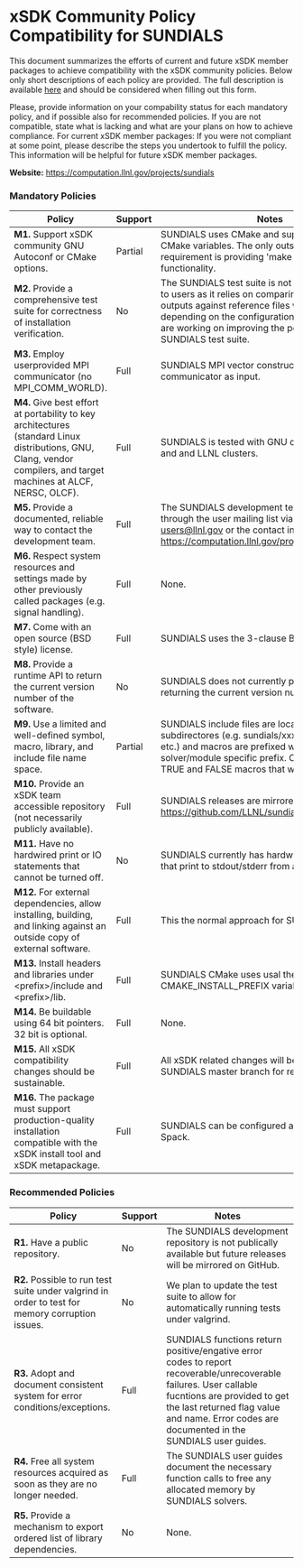 # xSDK Community Policy Compatibility for SUNDIALS

This document summarizes the efforts of current and future xSDK member packages to achieve compatibility with the xSDK community policies. Below only short descriptions of each policy are provided. The full description is available [here](https://docs.google.com/document/d/1DCx2Duijb0COESCuxwEEK1j0BPe2cTIJ-AjtJxt3290/edit#heading=h.2hp5zbf0n3o3)
and should be considered when filling out this form.

Please, provide information on your compability status for each mandatory policy, and if possible also for recommended policies.
If you are not compatible, state what is lacking and what are your plans on how to achieve compliance.
For current xSDK member packages: If you were not compliant at some point, please describe the steps you undertook to fulfill the policy. This information will be helpful for future xSDK member packages.

**Website:**  https://computation.llnl.gov/projects/sundials

### Mandatory Policies

| Policy                 |Support| Notes                   |
|------------------------|-------|-------------------------|
|**M1.** Support xSDK community GNU Autoconf or CMake options. |Partial| SUNDIALS uses CMake and supports most xSDK CMake variables. The only outstanding requirement is providing 'make test_install' functionality.|
|**M2.** Provide a comprehensive test suite for correctness of installation verification. |No| The SUNDIALS test suite is not currently released to users as it relies on comparing test program outputs against reference files which may differ depending on the configuration/architecture. We are working on improving the portability of the SUNDIALS test suite. |
|**M3.** Employ userprovided MPI communicator (no MPI_COMM_WORLD). |Full| SUNDIALS MPI vector constructors take an MPI communicator as input. |
|**M4.** Give best effort at portability to key architectures (standard Linux distributions, GNU, Clang, vendor compilers, and target machines at ALCF, NERSC, OLCF). |Full| SUNDIALS is tested with GNU compilers on Linux and and LLNL clusters. |
|**M5.** Provide a documented, reliable way to contact the development team. |Full| The SUNDIALS development team can be reached through the user mailing list via email to sundials-users@llnl.gov or the contact information at https://computation.llnl.gov/projects/sundials/team. |
|**M6.** Respect system resources and settings made by other previously called packages (e.g. signal handling). |Full| None. |
|**M7.** Come with an open source (BSD style) license. |Full| SUNDIALS uses the 3-clause BSD license. |
|**M8.** Provide a runtime API to return the current version number of the software. |No| SUNDIALS does not currently provide an API for returning the current version number. |
|**M9.** Use a limited and well-defined symbol, macro, library, and include file name space. |Partial| SUNDIALS include files are located in subdirectores (e.g. sundials/xxx.h, cvode/xxx.h, etc.) and macros are prefixed with with SUN or a solver/module specific prefix. One excpetion is TRUE and FALSE macros that will be renamed. |
|**M10.** Provide an xSDK team accessible repository (not necessarily publicly available). |Full| SUNDIALS releases are mirrored on GitHub at https://github.com/LLNL/sundials. |
|**M11.** Have no hardwired print or IO statements that cannot be turned off. |No| SUNDIALS currently has hardwired error messages that print to stdout/stderr from all ranks. |
|**M12.** For external dependencies, allow installing, building, and linking against an outside copy of external software. |Full| This the normal approach for SUNDIALS. |
|**M13.** Install headers and libraries under \<prefix\>/include and \<prefix\>/lib. |Full| SUNDIALS CMake uses usal the usual CMAKE_INSTALL_PREFIX variable. |
|**M14.** Be buildable using 64 bit pointers. 32 bit is optional. |Full| None. |
|**M15.** All xSDK compatibility changes should be sustainable. |Full| All xSDK related changes will be merged into the SUNDIALS master branch for release. |
|**M16.** The package must support production-quality installation compatible with the xSDK install tool and xSDK metapackage. |Full| SUNDIALS can be configured and installed with Spack. |

### Recommended Policies

| Policy                 |Support| Notes                   |
|------------------------|-------|-------------------------|
|**R1.** Have a public repository. |No| The SUNDIALS development repository is not publically available but future releases will be mirrored on GitHub. |
|**R2.** Possible to run test suite under valgrind in order to test for memory corruption issues. |No| We plan to update the test suite to allow for automatically running tests under valgrind. |
|**R3.** Adopt and document consistent system for error conditions/exceptions. |Full| SUNDIALS functions return positive/engative error codes to report recoverable/unrecoverable failures. User callable fucntions are provided to get the last returned flag value and name. Error codes are documented in the SUNDIALS user guides.|
|**R4.** Free all system resources acquired as soon as they are no longer needed. |Full| The SUNDIALS user guides document the necessary function calls to free any allocated memory by SUNDIALS solvers. |
|**R5.** Provide a mechanism to export ordered list of library dependencies. |No| None. |

